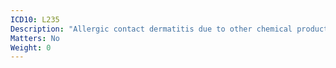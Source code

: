 ```yaml
---
ICD10: L235
Description: "Allergic contact dermatitis due to other chemical products"
Matters: No
Weight: 0
---
```


